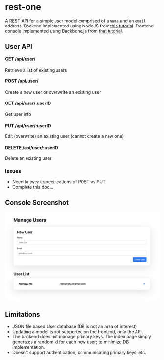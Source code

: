 # rest-one
A REST API for a simple user model comprised of a `name` and an `email` address. Backend implemented using NodeJS from [this tutorial](https://www.tutorialspoint.com/nodejs/index.htm). Frontend console implemented using Backbone.js from [that tutorial](https://adrianmejia.com/blog/2012/09/11/backbone-dot-js-for-absolute-beginners-getting-started/).

## User API

#### GET /api/user/
Retrieve a list of existing users

#### POST /api/user/
Create a new user or overwrite an existing user

#### GET /api/user/:userID
Get user info

#### PUT /api/user/:userID
Edit (overwrite) an existing user (cannot create a new one)

#### DELETE /api/user/:userID
Delete an existing user

### Issues
- Need to tweak specifications of POST vs PUT
- Complete this doc...


## Console Screenshot

![wow!](docs/example.png)


## Limitations
- JSON file based User database (DB is not an area of interest)
- Updating a model is not supported on the frontend, only the API.
- The backend does not manage primary keys. The index page simply generates a random id for each new user; to minimize DB implementation.
- Doesn't support authentication, communicating primary keys, etc.
